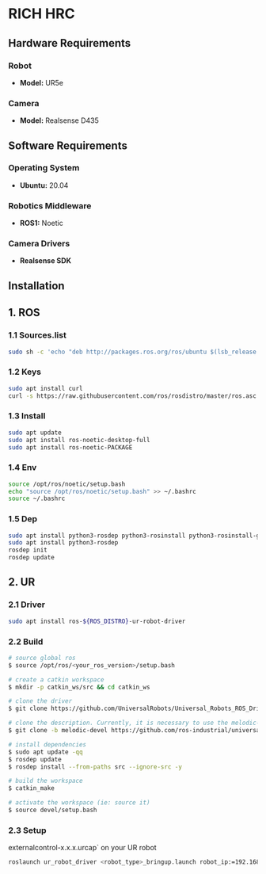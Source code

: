 # RICH HRC

## Hardware Requirements

### Robot
- **Model:** UR5e

### Camera
- **Model:** Realsense D435

## Software Requirements

### Operating System
- **Ubuntu:** 20.04

### Robotics Middleware
- **ROS1:** Noetic

### Camera Drivers
- **Realsense SDK**

## Installation

## 1. ROS

### 1.1 Sources.list

```bash
sudo sh -c 'echo "deb http://packages.ros.org/ros/ubuntu $(lsb_release -sc) main" > /etc/apt/sources.list.d/ros-latest.list'
```


### 1.2 Keys

```bash
sudo apt install curl
curl -s https://raw.githubusercontent.com/ros/rosdistro/master/ros.asc | sudo apt-key add -
```

### 1.3 Install

```bash
sudo apt update
sudo apt install ros-noetic-desktop-full
sudo apt install ros-noetic-PACKAGE
```

### 1.4 Env

```bash
source /opt/ros/noetic/setup.bash
echo "source /opt/ros/noetic/setup.bash" >> ~/.bashrc
source ~/.bashrc
```

### 1.5 Dep

```bash
sudo apt install python3-rosdep python3-rosinstall python3-rosinstall-generator python3-wstool build-essential
sudo apt install python3-rosdep
rosdep init
rosdep update
```

## 2. UR

### 2.1 Driver

```bash
sudo apt install ros-${ROS_DISTRO}-ur-robot-driver
```


### 2.2 Build

```bash
# source global ros
$ source /opt/ros/<your_ros_version>/setup.bash

# create a catkin workspace
$ mkdir -p catkin_ws/src && cd catkin_ws

# clone the driver
$ git clone https://github.com/UniversalRobots/Universal_Robots_ROS_Driver.git src/Universal_Robots_ROS_Driver

# clone the description. Currently, it is necessary to use the melodic-devel branch.
$ git clone -b melodic-devel https://github.com/ros-industrial/universal_robot.git src/universal_robot

# install dependencies
$ sudo apt update -qq
$ rosdep update
$ rosdep install --from-paths src --ignore-src -y

# build the workspace
$ catkin_make

# activate the workspace (ie: source it)
$ source devel/setup.bash
```

### 2.3 Setup

externalcontrol-x.x.x.urcap` on your UR robot

```bash
roslaunch ur_robot_driver <robot_type>_bringup.launch robot_ip:=192.168.56.101
```


